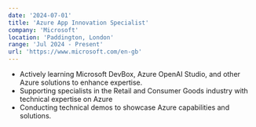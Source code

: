 ```yaml
---
date: '2024-07-01'
title: 'Azure App Innovation Specialist'
company: 'Microsoft'
location: 'Paddington, London'
range: 'Jul 2024 - Present'
url: 'https://www.microsoft.com/en-gb'
---
```


- Actively learning Microsoft DevBox, Azure OpenAI Studio, and other Azure solutions to enhance expertise.
- Supporting specialists in the Retail and Consumer Goods industry with technical expertise on Azure
- Conducting technical demos to showcase Azure capabilities and solutions.